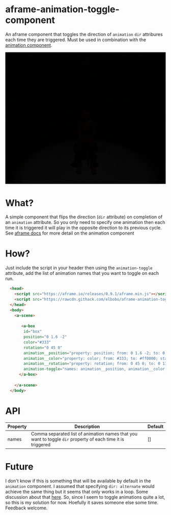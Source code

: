 # aframe-animation-toggle-component
An aframe component that toggles the direction of `animation` `dir` attribures each time they are triggered. Must be used in combination with the [animation component](https://aframe.io/docs/0.9.0/components/animation.html#sidebar). 

![Multisrc component animated demo](https://github.com/elbobo/aframe-animation-toggle-component/blob/master/toggle_light.gif?raw=true)

# What?

A simple component that flips the direction (`dir` attribute) on completion of an `animation` attribute. So you only need to specify one animation then each time it is triggered it will play in the opposite direction to its previous cycle. See [aframe docs](https://aframe.io/docs/0.9.0/components/animation.html#sidebar) for more detail on the animation component

# How?

Just include the script in your header then using the `animation-toggle` attribute, add the list of animation names that you want to toggle on each run. 

```html
  <head>
    <script src="https://aframe.io/releases/0.9.1/aframe.min.js"></script>
    <script src="https://rawcdn.githack.com/elbobo/aframe-animation-toggle-component/7ef92afbc8b16ad34c1689945ff9f46c570be2d6/dist/aframe-animation-toggle-component.js"></script>
  </head>
  <body>
    <a-scene>
      
       <a-box
        id="box"
        position="0 1.6 -2"
        color="#333"
        rotation="0 45 0"
        animation__position="property: position; from: 0 1.6 -2; to: 0 1 -2; dir: alternate; startEvents: click"
        animation__color="property: color; from: #333; to: #ff0000; startEvents: click"
        animation__rotation="property: rotation; from: 0 45 0; to: 0 135 0; startEvents: click"
        animation-toggle="names: animation__position, animation__color, animation__rotation">
      </a-box>
      
    </a-scene>
  </body>
```

# API

Property | Description | Default
--- | --- | ---
names | Comma separated list of animation names that you want to toggle `dir` property of each time it is triggered | []

# Future

I don't know if this is something that will be available by default in the `animation` component. I assumed that specifying `dir: alternate` would achieve the same thing but it seems that only works in a loop. Some discussion about that [here](https://github.com/supermedium/superframe/issues/192). So, since I seem to toggle animations quite a lot, so this is my solution for now. Hoefully it saves someone else some time. Feedback welcome.



